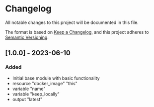 # Changelog

All notable changes to this project will be documented in this file.

The format is based on [Keep a Changelog](https://keepachangelog.com/en/1.0.0/),
and this project adheres to [Semantic Versioning](https://semver.org/spec/v2.0.0.html).

## [1.0.0] - 2023-06-10

### Added

- Initial base module with basic functionality
- resource "docker_image" "this"
- variable "name"
- variable "keep_locally"
- output "latest"